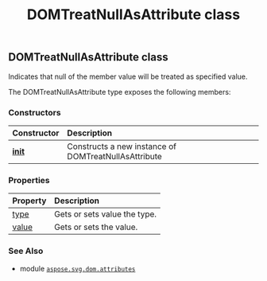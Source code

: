 ﻿---
title: DOMTreatNullAsAttribute class
second_title: Aspose.SVG for Python via .NET API References
description: 
type: docs
weight: 70
url: /python-net/aspose.svg.dom.attributes/domtreatnullasattribute/
is_root: false
---

## DOMTreatNullAsAttribute class

Indicates that null of the member value will be treated as specified value.



The DOMTreatNullAsAttribute type exposes the following members:

### Constructors
| Constructor | Description |
| :- | :- |
| [__init__](/svg/python-net/aspose.svg.dom.attributes/domtreatnullasattribute/__init__/#Type-any) | Constructs a new instance of DOMTreatNullAsAttribute |


### Properties
| Property | Description |
| :- | :- |
| [type](/svg/python-net/aspose.svg.dom.attributes/domtreatnullasattribute/type) | Gets or sets value the type. |
| [value](/svg/python-net/aspose.svg.dom.attributes/domtreatnullasattribute/value) | Gets or sets the value. |



### See Also
* module [`aspose.svg.dom.attributes`](..)
